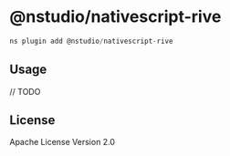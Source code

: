 # @nstudio/nativescript-rive

```javascript
ns plugin add @nstudio/nativescript-rive
```

## Usage

// TODO

## License

Apache License Version 2.0
